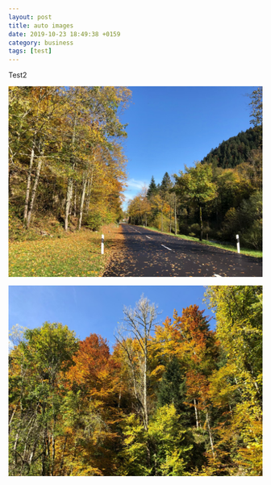 ```yaml
---
layout: post
title: auto images
date: 2019-10-23 18:49:38 +0159
category: business
tags: [test]
---
```


Test2

![PostIm](/assets/images/IMG_9555.jpeg)

![PostIm](/assets/images/IMG_9554.jpeg)


